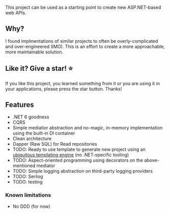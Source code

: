 This project can be used as a starting point to create new ASP.NET-based web APIs.

## Why?
I found implmentations of similar projects to often be overly-complicated and over-engineered (IMO). This is an effort to create a more approachable, more maintainable solution. 

## Like it? Give a star! :star:
If you like this project, you learned something from it or you are using it in your applications, please press the star button. Thanks!

## Features
- .NET 6 goodness
- CQRS
- Simple mediatior abstraction and no-magic, in-memory implementation using the built-in DI container
- Clean architecture
- Dapper (Raw SQL) for Read repositories
- TODO: Ready to use template to generate new project using an [ubiquitous templating engine](https://github.com/cookiecutter/cookiecutter) (no .NET-specific tooling)
- TODO: Aspect-oriented programming using decorators on the above-mentioned mediator
- TODO: Simple logging abstraction on third-party logging providers
- TODO: Serilog
- TODO: testing

### Known limitations
- No DDD (for now)
